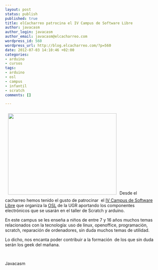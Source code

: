 ```yaml
--- 
layout: post
status: publish
published: true
title: elCacharreo patrocina el IV Campus de Software Libre
author: javacasm
author_login: javacasm
author_email: javacasm@elcacharreo.com
wordpress_id: 560
wordpress_url: http://blog.elcacharreo.com/?p=560
date: 2012-07-03 14:10:46 +02:00
categories: 
- arduino
- cursos
tags: 
- arduino
- osl
- campus
- infantil
- scratch
comments: []

---
```

<a href="http://blog.elcacharreo.com/wp-content/uploads/2012/07/20120703_130730.jpg"><img class="alignleft  wp-image-562" style="margin: 10px;" title="20120703_130730" src="http://blog.elcacharreo.com/wp-content/uploads/2012/07/20120703_130730.jpg" alt="" width="359" height="269" /></a>Desde el cacharreo hemos tenido el gusto de patrocinar  el <a href="http://osl.ugr.es/2012/05/22/iv-campus-infantil-de-software-libre">IV Campus de Software Libre</a> que organiza la <a href="http://osl.ugr.es">OSL</a> de la UGR aportando los componentes electrónicos que se usarán en el taller de Scratch y arduino.

En este campus se les enseña a niños de entre 7 y 16 años muchos temas relacionados con la tecnología: uso de linux, openoffice, programación, scratch, reparación de ordenadores, sin duda muchos temas de utilidad.

Lo dicho, nos encanta poder contribuir a la formación  de los que sin duda serán los geek del mañana.

&nbsp;

Javacasm
